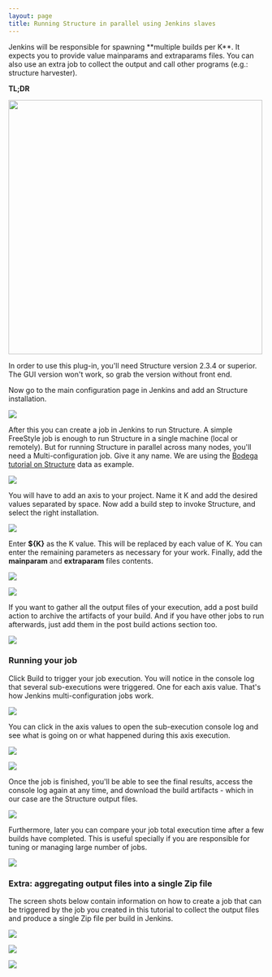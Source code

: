 ```yaml
---
layout: page
title: Running Structure in parallel using Jenkins slaves
---
```


<p>
	Jenkins will be responsible for spawning **multiple builds per K**. It 
	expects you to provide value mainparams and extraparams files. You can 
	also use an extra job to collect the output and call other programs 
	(e.g.: structure harvester).
</p>

<p>
	<strong>TL;DR</strong>
</p>

<div class='center'>
<div id="videoplayer" style="display:none;">&nbsp;</div>
<img src="{{ site.url }}assets/img/tutorials/running-structure-in-parallel-using-jenkins-slaves/video2.png" id="videoimage" width="500" />
</div>

<p>
	In order to use this plug-in, you'll need Structure version 2.3.4 or 
	superior. The GUI version won't work, so grab the version without 
	front end. 
</p>

<p>
	Now go to the main configuration page in Jenkins and add an Structure installation.
</p>

<p class="center">
	<a href="{{ site.url }}assets/img/tutorials/running-structure-in-parallel-using-jenkins-slaves/screenshot_structure_001.png">
		<img src="{{ site.url }}assets/img/tutorials/running-structure-in-parallel-using-jenkins-slaves/screenshot_structure_001.png">
	</a>
</p>

<p>
	After this you can create a job in Jenkins to run Structure. A simple 
	FreeStyle job is enough to run Structure in a single machine (local or 
	remotely). But for running Structure in parallel across many nodes, 
	you'll need a Multi-configuration job. Give it any name. We are using 
	the <a href="http://bodegaphylo.wikispot.org/Structure">Bodega 
	tutorial on Structure</a> data as example.
</p>

<p class="center">
	<a href="{{ site.url }}assets/img/tutorials/running-structure-in-parallel-using-jenkins-slaves/screenshot_structure_002.png">
		<img src="{{ site.url }}assets/img/tutorials/running-structure-in-parallel-using-jenkins-slaves/screenshot_structure_002.png">
	</a>
</p>

<p>
	You will have to add an axis to your project. Name it K and add the 
	desired values separated by space. Now add a build step to invoke 
	Structure, and select the right installation.
</p>

<p class="center">
	<a href="{{ site.url }}assets/img/tutorials/running-structure-in-parallel-using-jenkins-slaves/screenshot_structure_003.png">
		<img src="{{ site.url }}assets/img/tutorials/running-structure-in-parallel-using-jenkins-slaves/screenshot_structure_003.png">
	</a>
</p>

<p>
	Enter <strong>${K}</strong> as the K value. This will be replaced 
	by each value of K. You can enter the remaining parameters as 
	necessary for your work. Finally, add the <strong>mainparam</strong> 
	and <strong>extraparam</strong> files contents.
</p>

<p class="center">
	<a href="{{ site.url }}assets/img/tutorials/running-structure-in-parallel-using-jenkins-slaves/screenshot_structure_004.png">
		<img src="{{ site.url }}assets/img/tutorials/running-structure-in-parallel-using-jenkins-slaves/screenshot_structure_004.png">
	</a>
</p>

<p class="center">
	<a href="{{ site.url }}assets/img/tutorials/running-structure-in-parallel-using-jenkins-slaves/screenshot_structure_005.png">
		<img src="{{ site.url }}assets/img/tutorials/running-structure-in-parallel-using-jenkins-slaves/screenshot_structure_005.png">
	</a>
</p>

<p>
	If you want to gather all the output files of your execution, add 
	a post build action to archive the artifacts of your build. And 
	if you have other jobs to run afterwards, just add them in the 
	post build actions section too.
</p>

<p class="center">
	<a href="{{ site.url }}assets/img/tutorials/running-structure-in-parallel-using-jenkins-slaves/screenshot_structure_006.png">
		<img src="{{ site.url }}assets/img/tutorials/running-structure-in-parallel-using-jenkins-slaves/screenshot_structure_006.png">
	</a>
</p>

<h3>Running your job</h3>

<p>
	Click Build to trigger your job execution. You will notice in the 
	console log that several sub-executions were triggered. One for 
	each axis value. That's how Jenkins multi-configuration jobs work.
</p>

<p class="center">
	<a href="{{ site.url }}assets/img/tutorials/running-structure-in-parallel-using-jenkins-slaves/screenshot_structure_007.png">
		<img src="{{ site.url }}assets/img/tutorials/running-structure-in-parallel-using-jenkins-slaves/screenshot_structure_007.png">
	</a>
</p>

<p>
	You can click in the axis values to open the sub-execution console 
	log and see what is going on or what happened during this axis 
	execution.
</p>

<p class="center">
	<a href="{{ site.url }}assets/img/tutorials/running-structure-in-parallel-using-jenkins-slaves/screenshot_structure_008.png">
		<img src="{{ site.url }}assets/img/tutorials/running-structure-in-parallel-using-jenkins-slaves/screenshot_structure_008.png">
	</a>
</p>

<p class="center">
	<a href="{{ site.url }}assets/img/tutorials/running-structure-in-parallel-using-jenkins-slaves/screenshot_structure_009.png">
		<img src="{{ site.url }}assets/img/tutorials/running-structure-in-parallel-using-jenkins-slaves/screenshot_structure_009.png">
	</a>
</p>

<p>
	Once the job is finished, you'll be able to see the final results, 
	access the console log again at any time, and download the build 
	artifacts - which in our case are the Structure output files. 
</p>

<p class="center">
	<a href="{{ site.url }}assets/img/tutorials/running-structure-in-parallel-using-jenkins-slaves/screenshot_structure_010.png">
		<img src="{{ site.url }}assets/img/tutorials/running-structure-in-parallel-using-jenkins-slaves/screenshot_structure_010.png">
	</a>
</p>

<p>
	Furthermore, later you can compare your job total execution time 
	after a few builds have completed. This is useful specially if you 
	are responsible for tuning or managing large number of jobs.
</p>

<p class="center">
	<a href="{{ site.url }}assets/img/tutorials/running-structure-in-parallel-using-jenkins-slaves/screenshot_structure_011.png">
		<img src="{{ site.url }}assets/img/tutorials/running-structure-in-parallel-using-jenkins-slaves/screenshot_structure_011.png">
	</a>
</p>

<h3>Extra: aggregating output files into a single Zip file</h3>

<p>
	The screen shots below contain information on how to create a job 
	that can be triggered by the job you created in this tutorial to 
	collect the output files and produce a single Zip file per build 
	in Jenkins.
</p>

<p class="center">
	<a href="{{ site.url }}assets/img/tutorials/running-structure-in-parallel-using-jenkins-slaves/screenshot_structure_012.png">
		<img src="{{ site.url }}assets/img/tutorials/running-structure-in-parallel-using-jenkins-slaves/screenshot_structure_012.png">
	</a>
</p>

<p class="center">
	<a href="{{ site.url }}assets/img/tutorials/running-structure-in-parallel-using-jenkins-slaves/screenshot_structure_013.png">
		<img src="{{ site.url }}assets/img/tutorials/running-structure-in-parallel-using-jenkins-slaves/screenshot_structure_013.png">
	</a>
</p>

<p class="center">
	<a href="{{ site.url }}assets/img/tutorials/running-structure-in-parallel-using-jenkins-slaves/screenshot_structure_014.png">
		<img src="{{ site.url }}assets/img/tutorials/running-structure-in-parallel-using-jenkins-slaves/screenshot_structure_014.png">
	</a>
</p>

<script type='text/javascript'>

$(function() {
	$('#videoimage').click(function() {
		$('#videoplayer').show();
		$('#videoplayer').append("<iframe width='500' height='315' src='http://www.youtube.com/embed/4xZh6xxiTv4' frameborder='0' allowfullscreen='allowfullscreen'></iframe>");
		$('#videoimage').hide();
	});
});
</script>
